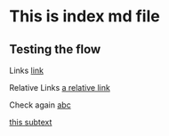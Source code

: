 # This is index md file
## Testing the flow

Links
[link](https://github.com/shamim1258/Shamim/tree/main/Personal/shamim_notes.md)

Relative Links
[a relative link](README.md)

Check again
[abc](README.md)

[this subtext](Personal/shamim_notes.md)
